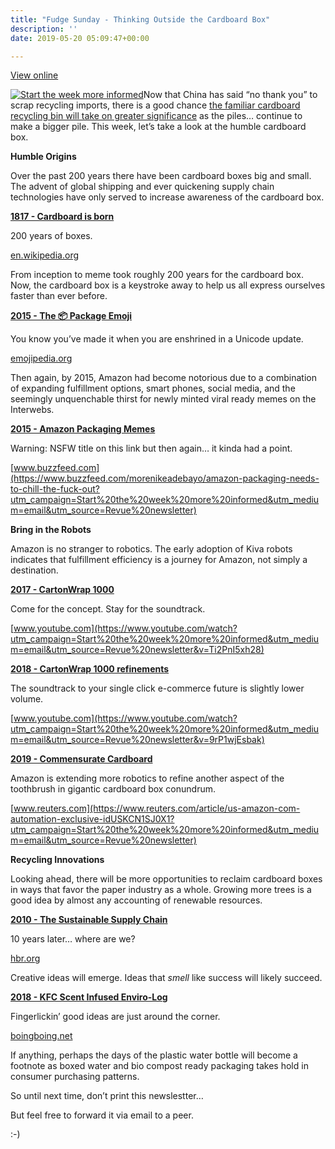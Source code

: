 ```yaml
---
title: "Fudge Sunday - Thinking Outside the Cardboard Box"
description: ''
date: 2019-05-20 05:09:47+00:00

---
```


[View online](https://sunday.fudge.org/issues/fudge-sunday-thinking-outside-the-cardboard-box-178680?utm_campaign=Issue&utm_content=view_in_browser&utm_medium=email&utm_source=Start+the+week+more+informed)

[![Start the week more informed](https://bucketeer-e05bbc84-baa3-437e-9518-adb32be77984.s3.amazonaws.com/public/images/b9ca2d20-2d93-4a3d-b5c6-256ab748edd3_1200x115.png "Start the week more informed")](https://substackcdn.com/image/fetch/f_auto,q_auto:good,fl_progressive:steep/https%3A%2F%2Fbucketeer-e05bbc84-baa3-437e-9518-adb32be77984.s3.amazonaws.com%2Fpublic%2Fimages%2Fb9ca2d20-2d93-4a3d-b5c6-256ab748edd3_1200x115.png)Now that China has said “no thank you” to scrap recycling imports, there is a good chance [the familiar cardboard recycling bin will take on greater significance](https://www.wastedive.com/news/what-recycling-end-market-development-looks-like-in-2019/553683/?utm_campaign=Start%20the%20week%20more%20informed&utm_medium=email&utm_source=Revue%20newsletter) as the piles… continue to make a bigger pile. This week, let’s take a look at the humble cardboard box.

 **Humble Origins**

Over the past 200 years there have been cardboard boxes big and small. The advent of global shipping and ever quickening supply chain technologies have only served to increase awareness of the cardboard box.

**[1817 - Cardboard is born](https://en.wikipedia.org/wiki/Cardboard_box?utm_campaign=Start%20the%20week%20more%20informed&utm_medium=email&utm_source=Revue%20newsletter#History)**

200 years of boxes.

[en.wikipedia.org](https://en.wikipedia.org/wiki/Cardboard_box?utm_campaign=Start%20the%20week%20more%20informed&utm_medium=email&utm_source=Revue%20newsletter#History)

From inception to meme took roughly 200 years for the cardboard box. Now, the cardboard box is a keystroke away to help us all express ourselves faster than ever before.

**[2015 - The 📦 Package Emoji](https://emojipedia.org/package/?utm_campaign=Start%20the%20week%20more%20informed&utm_medium=email&utm_source=Revue%20newsletter)**

You know you’ve made it when you are enshrined in a Unicode update.

[emojipedia.org](https://emojipedia.org/package/?utm_campaign=Start%20the%20week%20more%20informed&utm_medium=email&utm_source=Revue%20newsletter)

Then again, by 2015, Amazon had become notorious due to a combination of expanding fulfillment options, smart phones, social media, and the seemingly unquenchable thirst for newly minted viral ready memes on the Interwebs.

**[2015 - Amazon Packaging Memes](https://www.buzzfeed.com/morenikeadebayo/amazon-packaging-needs-to-chill-the-fuck-out?utm_campaign=Start%20the%20week%20more%20informed&utm_medium=email&utm_source=Revue%20newsletter)**

Warning: NSFW title on this link but then again… it kinda had a point.

[www.buzzfeed.com](https://www.buzzfeed.com/morenikeadebayo/amazon-packaging-needs-to-chill-the-fuck-out?utm_campaign=Start%20the%20week%20more%20informed&utm_medium=email&utm_source=Revue%20newsletter)

 **Bring in the Robots**

Amazon is no stranger to robotics. The early adoption of Kiva robots indicates that fulfillment efficiency is a journey for Amazon, not simply a destination.

**[2017 - CartonWrap 1000](https://www.youtube.com/watch?utm_campaign=Start%20the%20week%20more%20informed&utm_medium=email&utm_source=Revue%20newsletter&v=Ti2PnI5xh28)**

Come for the concept. Stay for the soundtrack.

[www.youtube.com](https://www.youtube.com/watch?utm_campaign=Start%20the%20week%20more%20informed&utm_medium=email&utm_source=Revue%20newsletter&v=Ti2PnI5xh28)

**[2018 - CartonWrap 1000 refinements](https://www.youtube.com/watch?utm_campaign=Start%20the%20week%20more%20informed&utm_medium=email&utm_source=Revue%20newsletter&v=9rP1wjEsbak)**

The soundtrack to your single click e-commerce future is slightly lower volume.

[www.youtube.com](https://www.youtube.com/watch?utm_campaign=Start%20the%20week%20more%20informed&utm_medium=email&utm_source=Revue%20newsletter&v=9rP1wjEsbak)

**[2019 - Commensurate Cardboard](https://www.reuters.com/article/us-amazon-com-automation-exclusive-idUSKCN1SJ0X1?utm_campaign=Start%20the%20week%20more%20informed&utm_medium=email&utm_source=Revue%20newsletter)**

Amazon is extending more robotics to refine another aspect of the toothbrush in gigantic cardboard box conundrum.

[www.reuters.com](https://www.reuters.com/article/us-amazon-com-automation-exclusive-idUSKCN1SJ0X1?utm_campaign=Start%20the%20week%20more%20informed&utm_medium=email&utm_source=Revue%20newsletter)

 **Recycling Innovations**

Looking ahead, there will be more opportunities to reclaim cardboard boxes in ways that favor the paper industry as a whole. Growing more trees is a good idea by almost any accounting of renewable resources.

**[2010 - The Sustainable Supply Chain](https://hbr.org/2010/10/the-sustainable-supply-chain?utm_campaign=Start%20the%20week%20more%20informed&utm_medium=email&utm_source=Revue%20newsletter)**

10 years later… where are we?

[hbr.org](https://hbr.org/2010/10/the-sustainable-supply-chain?utm_campaign=Start%20the%20week%20more%20informed&utm_medium=email&utm_source=Revue%20newsletter)

Creative ideas will emerge. Ideas that *smell* like success will likely succeed.

**[2018 - KFC Scent Infused Enviro-Log](https://boingboing.net/2018/12/13/kfc-introduces-a-firelog-that.html?utm_campaign=Start%20the%20week%20more%20informed&utm_medium=email&utm_source=Revue%20newsletter)**

Fingerlickin’ good ideas are just around the corner.

[boingboing.net](https://boingboing.net/2018/12/13/kfc-introduces-a-firelog-that.html?utm_campaign=Start%20the%20week%20more%20informed&utm_medium=email&utm_source=Revue%20newsletter)

If anything, perhaps the days of the plastic water bottle will become a footnote as boxed water and bio compost ready packaging takes hold in consumer purchasing patterns.

So until next time, don’t print this newslestter…

But feel free to forward it via email to a peer.

:-)









